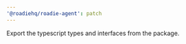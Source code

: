 ```yaml
---
'@roadiehq/roadie-agent': patch
---
```


Export the typescript types and interfaces from the package.
